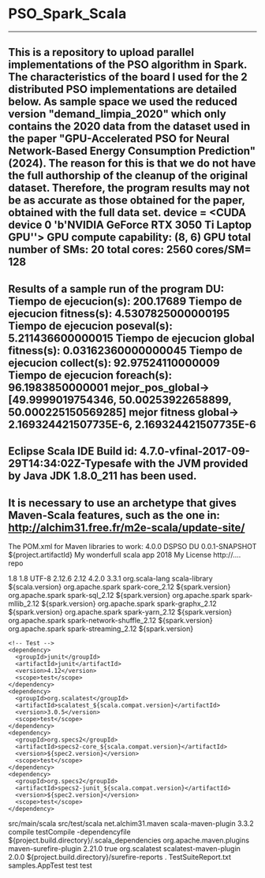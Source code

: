 # PSO_Spark_Scala
--------------------------------
This is a repository to upload parallel implementations of the PSO algorithm in Spark. The
characteristics of the board I used for the 2 distributed PSO implementations are detailed below. As sample space we used the reduced version "demand_limpia_2020" which only contains the 2020 data from the dataset used in the paper "GPU-Accelerated PSO for Neural Network-Based Energy Consumption Prediction" (2024). The reason for this is that we do not have the full authorship of the cleanup of the original dataset. Therefore, the program results may not be as accurate as those obtained for the paper, obtained with the full data set.
device = <CUDA device 0 'b'NVIDIA GeForce RTX 3050 Ti Laptop GPU''>
GPU compute capability:  (8, 6)
GPU total number of SMs:  20
total cores:  2560
cores/SM=  128
-------------------------
Results of a sample run of the program DU:
Tiempo de ejecucion(s): 200.17689
Tiempo de ejecucion fitness(s): 4.5307825000000195
Tiempo de ejecucion poseval(s): 5.211436600000015
Tiempo de ejecucion global fitness(s): 0.03162360000000045
Tiempo de ejecucion collect(s): 92.97524110000009
Tiempo de ejecucion foreach(s): 96.1983850000001
mejor_pos_global-> [49.9999019754346, 50.00253922658899, 50.000225150569285]
mejor fitness global-> 2.169324421507735E-6, 2.169324421507735E-6
--------------------------
Eclipse Scala IDE Build id: 4.7.0-vfinal-2017-09-29T14:34:02Z-Typesafe with the JVM provided by Java JDK 1.8.0_211 has been used.
---------------------
It is necessary to use an archetype that gives Maven-Scala features, such as the one in: http://alchim31.free.fr/m2e-scala/update-site/
-----------------------
The POM.xml for Maven libraries to work:
<project xmlns="http://maven.apache.org/POM/4.0.0" xmlns:xsi="http://www.w3.org/2001/XMLSchema-instance" xsi:schemaLocation="http://maven.apache.org/POM/4.0.0 http://maven.apache.org/maven-v4_0_0.xsd">
  <modelVersion>4.0.0</modelVersion>
  <groupId>DSPSO</groupId>
  <artifactId>DU</artifactId>
  <version>0.0.1-SNAPSHOT</version>
  <name>${project.artifactId}</name>
  <description>My wonderfull scala app</description>
  <inceptionYear>2018</inceptionYear>
  <licenses>
    <license>
      <name>My License</name>
      <url>http://....</url>
      <distribution>repo</distribution>
    </license>
  </licenses>

  <properties>
    <maven.compiler.source>1.8</maven.compiler.source>
    <maven.compiler.target>1.8</maven.compiler.target>
    <encoding>UTF-8</encoding>
    <scala.version>2.12.6</scala.version>
    <scala.compat.version>2.12</scala.compat.version>
    <spec2.version>4.2.0</spec2.version>
    <spark.version>3.3.1</spark.version>
  </properties>

  <dependencies>
    <dependency>
      <groupId>org.scala-lang</groupId>
      <artifactId>scala-library</artifactId>
      <version>${scala.version}</version>
    </dependency>
<!-- Spark -->
	<dependency>
		<groupId>org.apache.spark</groupId>
		<artifactId>spark-core_2.12</artifactId>
		<version>${spark.version}</version>
	</dependency>
	<dependency>
		<groupId>org.apache.spark</groupId>
		<artifactId>spark-sql_2.12</artifactId>
		<version>${spark.version}</version>
	</dependency>
	<dependency>
		<groupId>org.apache.spark</groupId>
		<artifactId>spark-mllib_2.12</artifactId>
		<version>${spark.version}</version>
	</dependency>
	<dependency>
		<groupId>org.apache.spark</groupId>
		<artifactId>spark-graphx_2.12</artifactId>
		<version>${spark.version}</version>
	</dependency>
	<dependency>
		<groupId>org.apache.spark</groupId>
		<artifactId>spark-yarn_2.12</artifactId>
		<version>${spark.version}</version>
	</dependency>
	<dependency>
		<groupId>org.apache.spark</groupId>
		<artifactId>spark-network-shuffle_2.12</artifactId>
		<version>${spark.version}</version>
	</dependency>
	<dependency>
		<groupId>org.apache.spark</groupId>
		<artifactId>spark-streaming_2.12</artifactId>
		<version>${spark.version}</version>
	</dependency>

    <!-- Test -->
    <dependency>
      <groupId>junit</groupId>
      <artifactId>junit</artifactId>
      <version>4.12</version>
      <scope>test</scope>
    </dependency>
    <dependency>
      <groupId>org.scalatest</groupId>
      <artifactId>scalatest_${scala.compat.version}</artifactId>
      <version>3.0.5</version>
      <scope>test</scope>
    </dependency>
    <dependency>
      <groupId>org.specs2</groupId>
      <artifactId>specs2-core_${scala.compat.version}</artifactId>
      <version>${spec2.version}</version>
      <scope>test</scope>
    </dependency>
    <dependency>
      <groupId>org.specs2</groupId>
      <artifactId>specs2-junit_${scala.compat.version}</artifactId>
      <version>${spec2.version}</version>
      <scope>test</scope>
    </dependency>
  </dependencies>

  <build>
    <sourceDirectory>src/main/scala</sourceDirectory>
    <testSourceDirectory>src/test/scala</testSourceDirectory>
    <plugins>
      <plugin>
        <!-- see http://davidb.github.com/scala-maven-plugin -->
        <groupId>net.alchim31.maven</groupId>
        <artifactId>scala-maven-plugin</artifactId>
        <version>3.3.2</version>
        <executions>
          <execution>
            <goals>
              <goal>compile</goal>
              <goal>testCompile</goal>
            </goals>
            <configuration>
              <args>
                <arg>-dependencyfile</arg>
                <arg>${project.build.directory}/.scala_dependencies</arg>
              </args>
            </configuration>
          </execution>
        </executions>
      </plugin>
      <plugin>
        <groupId>org.apache.maven.plugins</groupId>
        <artifactId>maven-surefire-plugin</artifactId>
        <version>2.21.0</version>
        <configuration>
          <!-- Tests will be run with scalatest-maven-plugin instead -->
          <skipTests>true</skipTests>
        </configuration>
      </plugin>
      <plugin>
        <groupId>org.scalatest</groupId>
        <artifactId>scalatest-maven-plugin</artifactId>
        <version>2.0.0</version>
        <configuration>
          <reportsDirectory>${project.build.directory}/surefire-reports</reportsDirectory>
          <junitxml>.</junitxml>
          <filereports>TestSuiteReport.txt</filereports>
          <!-- Comma separated list of JUnit test class names to execute -->
          <jUnitClasses>samples.AppTest</jUnitClasses>
        </configuration>
        <executions>
          <execution>
            <id>test</id>
            <goals>
              <goal>test</goal>
            </goals>
          </execution>
        </executions>
      </plugin>
    </plugins>
  </build>
</project>


